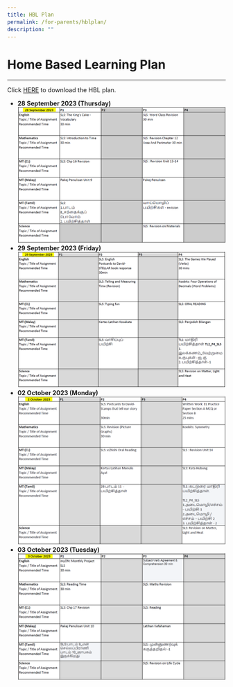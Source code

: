```yaml
---
title: HBL Plan
permalink: /for-parents/hblplan/
description: ""
---
```

Home Based Learning Plan
==================

--------
Click [HERE](/files/p1-p4%20hbl%20plan%20for%202023%20psle%20written%20exam.pdf) to download the HBL plan.
**<br>**
* **28 September 2023 (Thursday)**
![](/images/hbl_28sep2023.PNG)
**<br>**
* **29 September 2023 (Friday)**
![](/images/hbl_29sep2023.PNG)
**<br>**
* **02 October 2023 (Monday)**
![](/images/hbl_02oct2023.PNG)
**<br>**
* **03 October 2023 (Tuesday)**
![](/images/hbl_03oct2023.PNG)